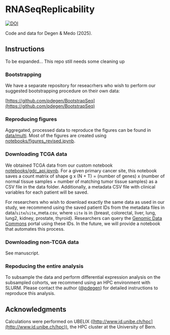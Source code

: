 # RNASeqReplicability

[![DOI](https://zenodo.org/badge/665607063.svg)](https://zenodo.org/badge/latestdoi/665607063)

Code and data for Degen &amp; Medo (2025).

## Instructions

To be expanded... This repo still needs some cleaning up

### Bootstrapping

We have a separate repository for reseacrhers who wish to perform our suggested bootstrapping procedure on their own data: 

[https://github.com/pdegen/BootstrapSeq](https://github.com/pdegen/BootstrapSeq)

### Reproducing figures

Aggregated, processed data to reproduce the figures can be found in [data/multi](./data/multi). Most of the figures are created using [notebooks/figures_revised.ipynb](notebooks/figures_revised.ipynb).

### Downloading TCGA data

We obtained TCGA data from our custom notebook [notebooks/gdc_api.ipynb](https://github.com/pdegen/RNASeqReplicability/blob/main/notebooks/gdc_api.ipynb). For a given primary cancer site, this notebook saves a count matrix of shape g x (N + T) = (number of genes) x (number of normal tissue samples + number of matching tumor tissue samples) as a CSV file in the data folder. Additionally, a metadata CSV file with clinical variables for each patient will be saved.

For researchers who wish to download exactly the same data as used in our study, we recommend using the saved patient IDs from the metadata files in data/`site`/`site`_meta.csv, where `site` is in {breast, colorectal, liver, lung, lung2, kidney, prostate, thyroid}. Researchers can query the [Genomic Data Commons](https://portal.gdc.cancer.gov/) portal using these IDs. In the future, we will provide a notebook that automates this process.

### Downloading non-TCGA data

See manuscript.

### Repoducing the entire analysis

To subsample the data and perform differential expression analysis on the subsampled cohorts, we recommend using an HPC environment with SLURM. Please contact the author ([@pdegen](https://github.com/pdegen)) for detailed instructions to reproduce this analysis.

## Acknowledgments

Calculations were performed on UBELIX ([http://www.id.unibe.ch/hpc](http://www.id.unibe.ch/hpc)), the HPC cluster at the University of Bern.
